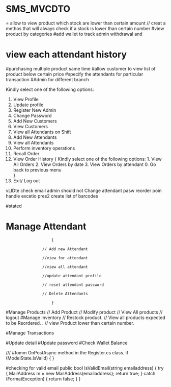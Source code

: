 # SMS_MVCDTO

= allow to view product which stock are lower than certain amount // creat a methos that will always check if a stock is lower than certain number 
#view product by categories
#add wallet to track  admin withdrawal and 
# view each attendant history
#purchasing multiple product same time
#allow customer to view list of product below certain price
#specify the attendants for particular transaction
#Admin for different branch

Kindly select one of the following options:
1. View Profile
2. Update profile
3. Register New Admin
4. Change Password
5. Add New Customers
6. View Customers
7. View all Attendants on Shift
8. Add New Attendants
9. View all Attendants
10. Perform inventory operations
11. Recall Order
12. View Order History
    {
        Kindly select one of the following options:
            1. View All Orders
            2. View Orders by date
            3. View Orders by attendant
            0. Go back to previous menu        
    }
0. Exit/ Log out




vLIDte check email
admin should not Change attendant pasw
reorder poin handle excetio pres2
create list of barcodes









#stated



#  Manage Attendant
                        {
                           
                    // Add new Attendant
                   
                    //view for attendant
                  
                    //view all attendant
                   
                    //update attendant profile
                   
                    // reset attendant password
                    
                    // Delete Attendants

                        }


#Manage Products 
                    // Add Product
                    // Modify product
                    // View All products
                    // logout
#Manage Inventory
                    // Restock product.
                    // View all products expected to be Reordered. .
                    // view Product lower than certain number.
     
#Manage Transactions 

#Update detail
#Update password
#Check Wallet Balance
   



///
#fomm OnPostAsync method in the Register.cs class.
  if (ModelState.IsValid)
            {
            }

#checking for valid email
public bool IsValidEmail(string emailaddress)
{
    try
    {
        MailAddress m = new MailAddress(emailaddress);
        return true;
    }
    catch (FormatException)
    {
        return false;
    }
}


